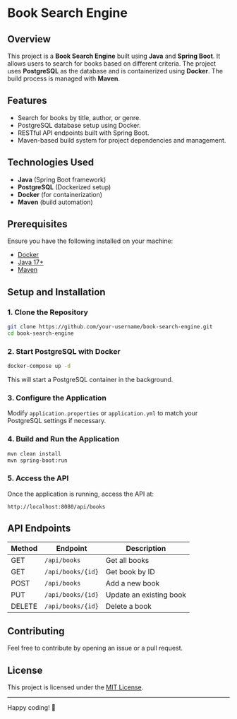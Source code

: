 # Book Search Engine

## Overview
This project is a **Book Search Engine** built using **Java** and **Spring Boot**. It allows users to search for books based on different criteria. The project uses **PostgreSQL** as the database and is containerized using **Docker**. The build process is managed with **Maven**.

## Features
- Search for books by title, author, or genre.
- PostgreSQL database setup using Docker.
- RESTful API endpoints built with Spring Boot.
- Maven-based build system for project dependencies and management.

## Technologies Used
- **Java** (Spring Boot framework)
- **PostgreSQL** (Dockerized setup)
- **Docker** (for containerization)
- **Maven** (build automation)

## Prerequisites
Ensure you have the following installed on your machine:
- [Docker](https://www.docker.com/get-started)
- [Java 17+](https://adoptium.net/)
- [Maven](https://maven.apache.org/)

## Setup and Installation

### 1. Clone the Repository
```sh
git clone https://github.com/your-username/book-search-engine.git
cd book-search-engine
```

### 2. Start PostgreSQL with Docker
```sh
docker-compose up -d
```
This will start a PostgreSQL container in the background.

### 3. Configure the Application
Modify `application.properties` or `application.yml` to match your PostgreSQL settings if necessary.

### 4. Build and Run the Application
```sh
mvn clean install
mvn spring-boot:run
```

### 5. Access the API
Once the application is running, access the API at:
```
http://localhost:8080/api/books
```

## API Endpoints
| Method | Endpoint         | Description               |
|--------|-----------------|---------------------------|
| GET    | `/api/books`    | Get all books             |
| GET    | `/api/books/{id}` | Get book by ID            |
| POST   | `/api/books`    | Add a new book            |
| PUT    | `/api/books/{id}` | Update an existing book   |
| DELETE | `/api/books/{id}` | Delete a book             |

## Contributing
Feel free to contribute by opening an issue or a pull request.

## License
This project is licensed under the [MIT License](LICENSE).

---

Happy coding! 🚀
